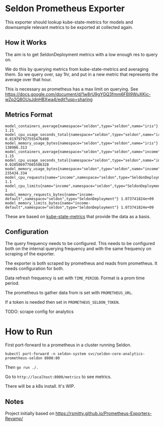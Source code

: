 # Seldon Prometheus Exporter

This exporter should lookup kube-state-metrics for models and downsample relevant metrics to be exported at collected again.

## How it Works

The aim is to get SeldonDeployment metrics with a low enough res to query on. 

We do this by querying metrics from kube-state-metrics and averaging them. So we query over, say 1hr, and put in a new metric that represents the average over that hour. 

This is necessary as prometheus has a max limit on querying. See https://docs.google.com/document/d/1w8rU9gYGQ3fmm6FBI9WuXKic-wZp2Q8OUsJdnHBXwa4/edit?usp=sharing

## Metrics Format

```
model_containers_average{namespace="seldon",type="seldon",name="iris"} 1.21
model_cpu_usage_seconds_total{namespace="seldon",type="seldon",name="iris"} 0.019797927555476498
model_memory_usage_bytes{namespace="seldon",type="seldon",name="iris"} 138986.313
model_containers_average{namespace="seldon",type="seldon",name="income"} 1.15
model_cpu_usage_seconds_total{namespace="seldon",type="seldon",name="income"} 0.028586977665586328
model_memory_usage_bytes{namespace="seldon",type="seldon",name="income"} 235434.334
model_cpu_requests{name="income",namespace="seldon",type="SeldonDeployment"} 1.1
model_cpu_limits{name="income",namespace="seldon",type="SeldonDeployment"} 1
model_memory_requests_bytes{name="income-default",namespace="seldon",type="SeldonDeployment"} 1.073741824e+09
model_memory_limits_bytes{name="income-default",namespace="seldon",type="SeldonDeployment"} 1.073741824e+09
```

These are based on [kube-state-metrics](https://github.com/kubernetes/kube-state-metrics/blob/e43aaa6d6e3554d050ead73b4814566b771377d1/docs/pod-metrics.md) that provide the data as a basis.

## Configuration

The query frequency needs to be configured. This needs to be configured both on the internal querying frequency and with the same frequency on scraping of the exporter.

The exporter is both scraped by prometheus and reads from prometheus. It needs configuration for both.

Data refresh frequency is set with `TIME_PERIOD`. Format is a prom time period.

The prometheus to gather data from is set with `PROMETHEUS_URL`.

If a token is needed then set in `PROMETHEUS_SELDON_TOKEN`.

TODO: scrape config for analytics

# How to Run

First port-forward to a prometheus in a cluster running Seldon. 
```
kubectl port-forward -n seldon-system svc/seldon-core-analytics-prometheus-seldon 8080:80
```
Then `go run ./.`

Go to `http://localhost:8000/metrics` to see metrics.

There will be a k8s install. It's WIP.

## Notes

Project initially based on https://rsmitty.github.io/Prometheus-Exporters-Revamp/

